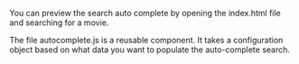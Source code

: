 You can preview the search auto complete by opening the index.html file and searching for a movie.

The file autocomplete.js is a reusable component. It takes a configuration object based on what data you want to populate the auto-complete search.
